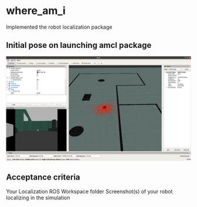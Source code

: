 # where_am_i

Implemented the robot localization package

Initial pose on launching amcl package
--------------------------------------
![snapshot](snapshots/initial_robot_pose_after_amcl.png)


Acceptance criteria
--------------------
Your Localization ROS Workspace folder
Screenshot(s) of your robot localizing in the simulation
